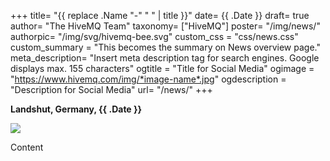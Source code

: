+++
title= "{{ replace .Name "-" " " | title }}"
date= {{ .Date }}
draft= true
author= "The HiveMQ Team"
taxonomy= ["HiveMQ"]
poster= "/img/news/"
authorpic= "/img/svg/hivemq-bee.svg"
custom_css = "css/news.css"
custom_summary = "This becomes the summary on News overview page."
meta_description= "Insert meta description tag for search engines. Google displays max. 155 characters"
ogtitle = "Title for Social Media"
ogimage = "https://www.hivemq.com/img/*image-name*.jpg"
ogdescription = "Description for Social Media"
url= "/news/"
+++

__Landshut, Germany, {{ .Date }}__ 

<img src="/img/news/img-name.png" class="news-content-pic" />

Content